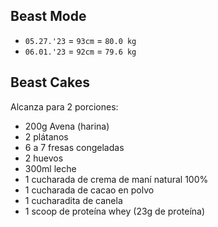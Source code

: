 ## Beast Mode

- `05.27.'23` = `93cm` = `80.0 kg`
- `06.01.'23` = `92cm` = `79.6 kg`

## Beast Cakes

Alcanza para 2 porciones:

- 200g Avena (harina)
- 2 plátanos
- 6 a 7 fresas congeladas
- 2 huevos
- 300ml leche
- 1 cucharada de crema de maní natural 100%
- 1 cucharada de cacao en polvo
- 1 cucharadita de canela
- 1 scoop de proteína whey (23g de proteína)
